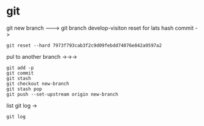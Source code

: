 # git

git new branch ---> git branch develop-visiton
reset for lats hash commit -> 

``` git reset --hard 7973f793cab3f2c9d09febdd74076e842a9597a2 ```

pul to another branch
->->->

```
git add -p
git commit
git stash
git checkout new-branch
git stash pop
git push --set-upstream origin new-branch
```

list git log -> 

```
git log
```

